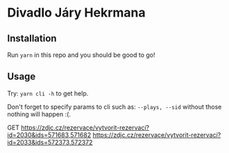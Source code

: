 # Divadlo Járy Hekrmana

## Installation
Run `yarn` in this repo and you should be good to go!

## Usage
Try: `yarn cli -h` to get help.

Don't forget to specify params to cli such as: `--plays, --sid` without those nothing will happen :(.

GET
https://zdjc.cz/rezervace/vytvorit-rezervaci?id=2030&ids=571683,571682
https://zdjc.cz/rezervace/vytvorit-rezervaci?id=2033&ids=572373,572372

